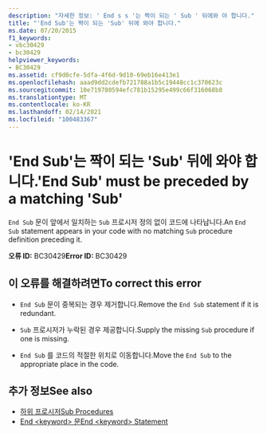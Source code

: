```yaml
---
description: "자세한 정보: ' End s s '는 짝이 되는 ' Sub ' 뒤에와 야 합니다."
title: "'End Sub'는 짝이 되는 'Sub' 뒤에 와야 합니다."
ms.date: 07/20/2015
f1_keywords:
- vbc30429
- bc30429
helpviewer_keywords:
- BC30429
ms.assetid: cf9d0cfe-5dfa-4f6d-9d10-69eb16e413e1
ms.openlocfilehash: aaad9dd2cdefb721788a1b5c19448cc1c370623c
ms.sourcegitcommit: 10e719780594efc781b15295e499c66f316068b8
ms.translationtype: MT
ms.contentlocale: ko-KR
ms.lasthandoff: 02/14/2021
ms.locfileid: "100483367"
---
```

# <a name="end-sub-must-be-preceded-by-a-matching-sub"></a><span data-ttu-id="68d37-103">'End Sub'는 짝이 되는 'Sub' 뒤에 와야 합니다.</span><span class="sxs-lookup"><span data-stu-id="68d37-103">'End Sub' must be preceded by a matching 'Sub'</span></span>

<span data-ttu-id="68d37-104">`End Sub` 문이 앞에서 일치하는 `Sub` 프로시저 정의 없이 코드에 나타납니다.</span><span class="sxs-lookup"><span data-stu-id="68d37-104">An `End Sub` statement appears in your code with no matching `Sub` procedure definition preceding it.</span></span>  
  
 <span data-ttu-id="68d37-105">**오류 ID:** BC30429</span><span class="sxs-lookup"><span data-stu-id="68d37-105">**Error ID:** BC30429</span></span>  
  
## <a name="to-correct-this-error"></a><span data-ttu-id="68d37-106">이 오류를 해결하려면</span><span class="sxs-lookup"><span data-stu-id="68d37-106">To correct this error</span></span>  
  
- <span data-ttu-id="68d37-107">`End Sub` 문이 중복되는 경우 제거합니다.</span><span class="sxs-lookup"><span data-stu-id="68d37-107">Remove the `End Sub` statement if it is redundant.</span></span>  
  
- <span data-ttu-id="68d37-108">`Sub` 프로시저가 누락된 경우 제공합니다.</span><span class="sxs-lookup"><span data-stu-id="68d37-108">Supply the missing `Sub` procedure if one is missing.</span></span>  
  
- <span data-ttu-id="68d37-109">`End Sub` 를 코드의 적절한 위치로 이동합니다.</span><span class="sxs-lookup"><span data-stu-id="68d37-109">Move the `End Sub` to the appropriate place in the code.</span></span>  
  
## <a name="see-also"></a><span data-ttu-id="68d37-110">추가 정보</span><span class="sxs-lookup"><span data-stu-id="68d37-110">See also</span></span>

- [<span data-ttu-id="68d37-111">하위 프로시저</span><span class="sxs-lookup"><span data-stu-id="68d37-111">Sub Procedures</span></span>](../programming-guide/language-features/procedures/sub-procedures.md)
- [<span data-ttu-id="68d37-112">End \<keyword> 문</span><span class="sxs-lookup"><span data-stu-id="68d37-112">End \<keyword> Statement</span></span>](../language-reference/statements/end-keyword-statement.md)
